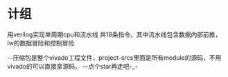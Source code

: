 # 计组
用verilog实现单周期cpu和流水线
共18条指令，其中流水线包含数据内部前推，lw的数据冒险和控制冒险


--压缩包是整个vivado工程文件，project-srcs里面是所有module的源码，不用vivado的可以直接拿源码。
--点个star再走吧-_-
